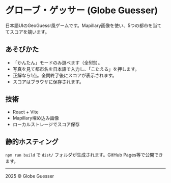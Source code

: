 # グローブ・ゲッサー (Globe Guesser)

日本語UIのGeoGuessr風ゲームです。Mapillary画像を使い、5つの都市を当ててスコアを競います。

## あそびかた
- 「かんたん」モードのみ遊べます（全5問）。
- 写真を見て都市名を日本語で入力し、「こたえる」を押します。
- 正解なら1点。全問終了後にスコアが表示されます。
- スコアはブラウザに保存されます。

## 技術
- React + Vite
- Mapillary埋め込み画像
- ローカルストレージでスコア保存

## 静的ホスティング
`npm run build` で `dist/` フォルダが生成されます。GitHub Pages等で公開できます。

---
2025 © Globe Guesser
